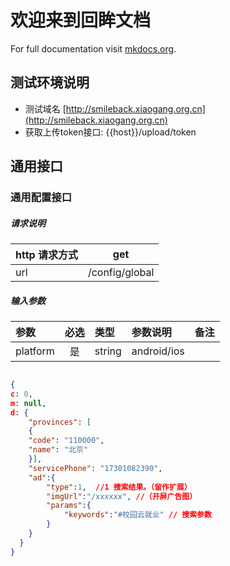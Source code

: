 # 欢迎来到回眸文档

For full documentation visit [mkdocs.org](https://www.mkdocs.org).

## 测试环境说明

* 测试域名 	[http://smileback.xiaogang.org.cn](http://smileback.xiaogang.org.cn)
* 获取上传token接口: {{host}}/upload/token




## 通用接口

### 通用配置接口 

##### 请求说明

| http 请求方式          |get             |
|:------------- |:---------------:|
| url      |/config/global |

#####  输入参数

| 参数          |必选             | 类型       | 参数说明        | 备注          |
|:-------------|:---------------:|:-------------|:-------------|:-------------|
| platform      | 是| string  |  android/ios |  |



```json

{
c: 0,
m: null,
d: {
    "provinces": [
    {
    "code": "110000",
    "name": "北京"
    }],
    "servicePhone": "17301082390",
    "ad":{
        "type":1,  //1 搜索结果。（留作扩展）
        "imgUrl":"/xxxxxx", //（开屏广告图）        
        "params":{
            "keywords":"#校园云就业" // 搜索参数
        }
    }
  }
}

```

